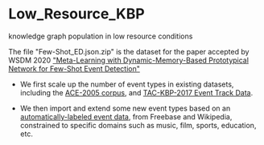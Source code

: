 # Low_Resource_KBP
knowledge graph population in low resource conditions


The file "Few-Shot_ED.json.zip" is the dataset for the paper accepted by WSDM 2020 ["Meta-Learning with Dynamic-Memory-Based Prototypical Network for Few-Shot Event Detection"](https://arxiv.org/abs/1910.11621)

* We first scale up the number of event types in existing datasets, including the [ACE-2005 corpus](http://projects.ldc.upenn.edu/ace/), and [TAC-KBP-2017 Event Track Data](https://tac.nist.gov/2017/KBP/Event/index.html).

* We then import and extend some new event types based on an [automatically-labeled event data](https://github.com/acl2017submission/event-data), from Freebase and Wikipedia, constrained to specific domains such as music, film, sports, education, etc.
